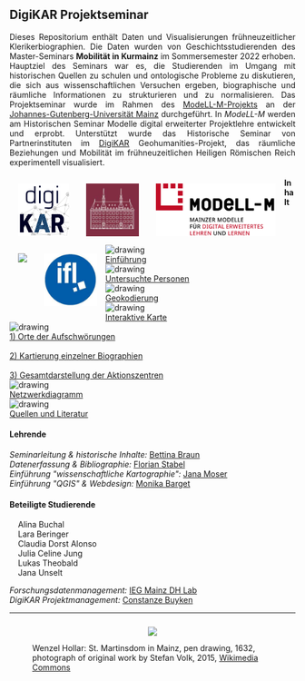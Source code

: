 <h2>DigiKAR Projektseminar</h2>

<p align="justify">Dieses Repositorium enthält Daten und Visualisierungen frühneuzeitlicher Klerikerbiographien. Die Daten wurden von Geschichtsstudierenden des Master-Seminars <b>Mobilität in Kurmainz</b> im Sommersemester 2022 erhoben. Hauptziel des Seminars war es, die Studierenden im Umgang mit historischen Quellen zu schulen und ontologische Probleme zu diskutieren, die sich aus wissenschaftlichen Versuchen ergeben, biographische und räumliche Informationen zu strukturieren und zu normalisieren. Das Projektseminar wurde im Rahmen des <a href="https://modell-m.uni-mainz.de/">ModeLL-M-Projekts</a> an der <a href="https://www.uni-mainz.de/">Johannes-Gutenberg-Universität Mainz</a> durchgeführt. In <em>ModeLL-M</em> werden am Historischen Seminar Modelle digital erweiterter Projektlehre entwickelt und erprobt. Unterstützt wurde das Historische Seminar von Partnerinstituten im <a href="https://digikar.eu/">DigiKAR</a> Geohumanities-Projekt, das räumliche Beziehungen und Mobilität im frühneuzeitlichen Heiligen Römischen Reich experimentell visualisiert.</p>

<div class="container">
    <a href="https://digikar.eu/"><img src="./Logos_DigiKAR/DigiKAR_logo-small.png" height="93px" style="padding:15px; float:left"/></a>
    <a href="https://www.ieg-mainz.de/"><img src="./Logos_DigiKAR/logo_ieg.jpg" height="93px" style="padding:15px; float:left"/></a>
    <a href="https://modell-m.uni-mainz.de/"><img src="./Logos_DigiKAR/ModeLL-M_Logo mit Textzusatz_RGB.png" height="93px" style="padding:15px; float:left"/></a>
    <a href="https://www.uni-mainz.de/"><img src="./Logos_DigiKAR/Johannes_Gutenberg-Universit%C3%A4t_Mainz_logo.png" height="93px" style="padding:15px; float:left"/></a>
    <a href="https://leibniz-ifl.de/"><img src="./Logos_DigiKAR/logo_ifl.jpg" height="93px" style="padding:15px; float:left"/></a> 
</div>
<div class="container">
<h4>Inhalt</h4>
<div class="divTable">
<div class="divTableBody">
<div class="divTableRow">
<div class="divTableCell"><img style="horizontal-align: middle;" src="https://ieg-dhr.github.io/DigiKAR_Projektseminar/assets/introduction.png" alt="drawing" width="40" style="margin-right: 15px"/></div>
<div class="divTableCell"><a href="https://ieg-dhr.github.io/DigiKAR_Projektseminar/introduction_DE.html">Einf&uuml;hrung</a></div>
</div>
<div class="divTableRow">
<div class="divTableCell"><img style="horizontal-align: middle;" src="https://ieg-dhr.github.io/DigiKAR_Projektseminar/assets/persons.png" alt="drawing" width="40" style="margin-right: 15px"/></div>
<div class="divTableCell"><a style="text-align: left;" href="https://ieg-dhr.github.io/DigiKAR_Projektseminar/information_DE.html">Untersuchte Personen</a></div>
</div>
<div class="divTableRow">
<div class="divTableCell"><img style="horizontal-align: middle;" src="https://ieg-dhr.github.io/DigiKAR_Projektseminar/assets/geocoding.png" alt="drawing" width="40" style="margin-right: 15px"/></div>
<div class="divTableCell"><a style="text-align: left;" href="https://ieg-dhr.github.io/DigiKAR_Projektseminar/geocoding_DE.html">Geokodierung</a></div>
</div>
<div class="divTableRow">
<div class="divTableCell"><img style="horizontal-align: middle;" src="https://ieg-dhr.github.io/DigiKAR_Projektseminar/assets/map1.png" alt="drawing" width="40" style="margin-right: 15px"/></div>
<div class="divTableCell"><a style="text-align: left;" href="https://ieg-dhr.github.io/DigiKAR_Projektseminar/interactive-map_DE.html">Interaktive Karte</a></div>
</div>
<div class="divTableRow">
<div class="divTableCell"><img style="horizontal-align: middle;" src="https://ieg-dhr.github.io/DigiKAR_Projektseminar/assets/map2.png" alt="drawing" width="40" style="margin-right: 15px"/></div>
<div class="divTableCell"><a style="text-align: left;" href="https://ieg-dhr.github.io/DigiKAR_Projektseminar/Maps1_DE.html">1) Orte der Aufschw&ouml;rungen</a><br /><br /> <a style="text-align: left;" href="https://ieg-dhr.github.io/DigiKAR_Projektseminar/Maps2_DE.html">2) Kartierung einzelner Biographien</a><br /><br /> <a style="text-align: left;" href="https://ieg-dhr.github.io/DigiKAR_Projektseminar/Maps3_DE.html">3) Gesamtdarstellung der Aktionszentren</a></div>
</div>
<div class="divTableRow">
<div class="divTableCell"><img style="horizontal-align: middle;" src="https://ieg-dhr.github.io/DigiKAR_Projektseminar/assets/network.png" alt="drawing" width="40" style="margin-right: 15px"/></div>
<div class="divTableCell"><a style="text-align: left;" href="https://ieg-dhr.github.io/DigiKAR_Projektseminar/network-graph_DE.html">Netzwerkdiagramm</a></div>
</div>
<div class="divTableRow">
<div class="divTableCell"><img style="horizontal-align: middle;" src="https://ieg-dhr.github.io/DigiKAR_Projektseminar/assets/information.png" alt="drawing" width="40" style="margin-right: 15px"/></div>
<div class="divTableCell"><a style="text-align: left;" href="https://ieg-dhr.github.io/DigiKAR_Projektseminar/sources_DE.html">Quellen und Literatur</a></div>
</div>
</div>
</div>    
</div>
<h4>Lehrende</h4>
<p align="justify">
<em>Seminarleitung & historische Inhalte:</em> <a href="https://neueregeschichte.uni-mainz.de/mitarbeiter/apl-prof-dr-bettina-braun/">Bettina Braun</a><br>
<em>Datenerfassung & Bibliographie:</em> <a href="https://neueregeschichte.uni-mainz.de/florian-stabel-m-a-m-ed-diplom-archivar-fh/">Florian Stabel</a><br>
<em>Einführung "wissenschaftliche Kartographie":</em> <a href="https://leibniz-ifl.de/institut/personen/moser-jana">Jana Moser</a><br>
<em>Einführung "QGIS" & Webdesign:</em> <a href="https://www.maastrichtuniversity.nl/p70076654">Monika Barget</a><br> 

<h4>Beteiligte Studierende</h4>

<div class="divTable">
<div class="divTableBody">
<div class="divTableRow">
<div class="divTableCell" style="margin-right: 15px; margin-left: 15px">Alina Buchal</div>
<div class="divTableCell" style="margin-right: 15px; margin-left: 15px">Lara Beringer</div>
<div class="divTableCell" style="margin-right: 15px; margin-left: 15px">Claudia Dorst Alonso</div>
</div>
<div class="divTableRow">
<div class="divTableCell" style="margin-right: 15px; margin-left: 15px">Julia Celine Jung</div>
<div class="divTableCell" style="margin-right: 15px; margin-left: 15px">Lukas Theobald</div>
<div class="divTableCell" style="margin-right: 15px; margin-left: 15px">Jana Unselt</div>
</div>
</div>
</div>

<p><em>Forschungsdatenmanagement:</em> <a href="https://www.ieg-mainz.de/en/research/digital_historical_research/dh-lab">IEG Mainz DH Lab</a><br> 
<em>DigiKAR Projektmanagement:</em> <a href="https://www.ieg-mainz.de/en/institute/people/buyken">Constanze Buyken</a></p>

<hr>
<figure>
<div style="text-align: center">
<img src="https://upload.wikimedia.org/wikipedia/commons/a/af/Wenzel_Hollar_Mainzer_Dom_1632.jpg" width="650px" style="padding: 10px"/> 
</div>
<figcaption>Wenzel Hollar: St. Martinsdom in Mainz, pen drawing, 1632, photograph of original work by Stefan Volk, 2015, <a href="https://commons.wikimedia.org/wiki/File:Wenzel_Hollar_Mainzer_Dom_1632.jpg">Wikimedia Commons</a></figcaption>
</figure> 


